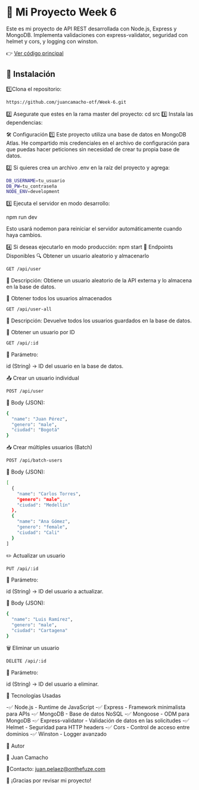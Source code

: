 # 📌  Mi Proyecto Week 6

Este es mi proyecto de API REST desarrollada con Node.js, Express y MongoDB. Implementa validaciones con express-validator, 
seguridad con helmet y cors, y logging con winston.



👉 [Ver código principal](https://github.com/juancamacho-otf/Week-6.git)

## 🚀 Instalación  

1️⃣Clona el repositorio:

   ```sh
   https://github.com/juancamacho-otf/Week-6.git
   ```

2️⃣ Asegurate que estes en la rama master del proyecto:
cd src 
3️⃣ Instala las dependencias:

🛠️ Configuración
1️⃣ Este proyecto utiliza una base de datos en MongoDB Atlas. He compartido mis credenciales en el archivo de configuración para que
 puedas hacer peticiones sin necesidad de crear tu propia base de datos.

2️⃣ Si quieres crea un archivo .env en la raíz del proyecto y agrega:
```sh
DB_USERNAME=tu_usuario
DB_PW=tu_contraseña
NODE_ENV=development
```
3️⃣ Ejecuta el servidor en modo desarrollo:

npm run dev

Esto usará nodemon para reiniciar el servidor automáticamente cuando haya cambios.

4️⃣ Si deseas ejecutarlo en modo producción:
npm start
📡 Endpoints Disponibles
🔍 Obtener un usuario aleatorio y almacenarlo
```sh
GET /api/user
```
📌 Descripción: Obtiene un usuario aleatorio de la API externa y lo almacena en la base de datos.

📂 Obtener todos los usuarios almacenados
```sh
GET /api/user-all
```
📌 Descripción: Devuelve todos los usuarios guardados en la base de datos.

🔎 Obtener un usuario por ID
```sh
GET /api/:id
```

📌 Parámetro:

id (String) → ID del usuario en la base de datos.

📤 Crear un usuario individual
```sh
POST /api/user
```
📌 Body (JSON):
```sh
{
  "name": "Juan Pérez",
  "genero": "male",
  "ciudad": "Bogotá"
}
```
📥 Crear múltiples usuarios (Batch)
```sh
POST /api/batch-users
```
📌 Body (JSON):
```sh
[
  {
    "name": "Carlos Torres",
    "genero": "male",
    "ciudad": "Medellín"
  },
  {
    "name": "Ana Gómez",
    "genero": "female",
    "ciudad": "Cali"
  }
]
```
✏️ Actualizar un usuario
```sh
PUT /api/:id
```
📌 Parámetro:

id (String) → ID del usuario a actualizar.

📌 Body (JSON):
```sh
{
  "name": "Luis Ramírez",
  "genero": "male",
  "ciudad": "Cartagena"
}
```
🗑️ Eliminar un usuario
```sh
DELETE /api/:id
```
📌 Parámetro:

id (String) → ID del usuario a eliminar.

📖 Tecnologías Usadas

-✅ Node.js - Runtime de JavaScript
-✅ Express - Framework minimalista para APIs
-✅ MongoDB - Base de datos NoSQL
-✅ Mongoose - ODM para MongoDB
-✅ Express-validator - Validación de datos en las solicitudes
-✅ Helmet - Seguridad para HTTP headers
-✅ Cors - Control de acceso entre dominios
-✅ Winston - Logger avanzado

📌 Autor

👤 Juan Camacho

📧Contacto: juan.pelaez@onthefuze.com

🚀 ¡Gracias por revisar mi proyecto!
